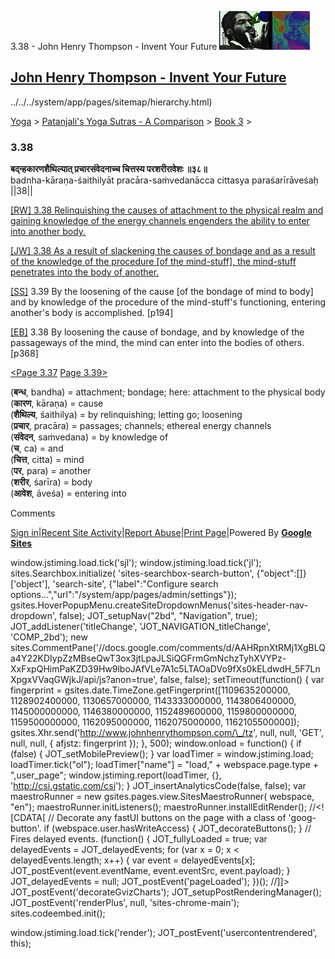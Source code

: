 3.38 - John Henry Thompson - Invent Your Future [![John Henry Thompson - Invent Your Future](../../../_/rsrc/1329567069254/config/customLogo.gif-revision=6.png)](../../../index.html)

[John Henry Thompson - Invent Your Future](../../../index.html)
---------------------------------------------------------------

../../../system/app/pages/sitemap/hierarchy.html)
    

[Yoga](../../../yoga.html)‎ > ‎[Patanjali's Yoga Sutras - A Comparison](../../patanjani.html)‎ > ‎[Book 3](../book-3.html)‎ > ‎

### 3.38

**बद्न्हकारणशैथिल्यात् प्रचारसंवेदनाच्च चित्तस्य परशरीरावेशः ॥३८॥**  
badnha-kāraṇa-śaithilyāt pracāra-saṁvedanācca cittasya paraśarīrāveśaḥ ||38||  
  
  
[\[RW\] 3.38 Relinquishing the causes of attachment to the physical realm and gaining knowledge of the energy channels engenders the ability to enter into another body.](http://www.ashtangayoga.info/philosophy/yoga-sutra-patanjali/chapter-3/item/badnha-karana-shaithilyat-prachara-sanvedanachcha/)  
  
[\[JW\] 3.38 As a result of slackening the causes of bondage and as a result of the knowledge of the procedure \[of the mind-stuff\], the mind-stuff penetrates into the body of another.](http://books.google.com/books?id=YzFImjtOxUwC&pg=PA266&ci=187%2C578%2C728%2C80&source=bookclip)  
  
[\[SS\]](http://www.amazon.com/Yoga-Sutras-Patanjali-Commentary-Satchidananda/dp/0932040381) 3.39 By the loosening of the cause \[of the bondage of mind to body\] and by knowledge of the procedure of the mind-stuff's functioning, entering another's body is accomplished. \[p194\]  
  
[\[EB\]](http://www.amazon.com/Yoga-Sutras-Patanjali-Translation-Commentary/dp/0865477361/ref=sr_1_1?ie=UTF8&s=books&qid=1250508322&sr=1-1) 3.38 By loosening the cause of bondage, and by knowledge of the passageways of the mind, the mind can enter into the bodies of others. \[p368\]  
  
  
[<Page 3.37](337.html)  [Page 3.39>](339-1.html)  

(**बन्ध**, bandha) = attachment; bondage; here: attachment to the physical body  
(**कारण**, kāraṇa) = cause  
(**शैथिल्य**, śaithilya) = by relinquishing; letting go; loosening  
(**प्रचार**, pracāra) = passages; channels; ethereal energy channels  
(**संवेदन**, saṁvedana) = by knowledge of  
(**च**, ca) = and  
(**चित्त**, citta) = mind  
(**पर**, para) = another  
(**शरीर**, śarīra) = body  
(**आवेश**, āveśa) = entering into

Comments

[Sign in](https://accounts.google.com/ServiceLogin?continue=http://sites.google.com/a/johnhenrythompson.com/jht/yoga/patanjani/book-3/338&service=jotspot)|[Recent Site Activity](../../../system/app/pages/recentChanges.html)|[Report Abuse](http://sites.google.com/a/johnhenrythompson.com/jht/system/app/pages/reportAbuse)|[Print Page](javascript:;)|Powered By **[Google Sites](http://sites.google.com/site)**

window.jstiming.load.tick('sjl'); window.jstiming.load.tick('jl'); sites.Searchbox.initialize( 'sites-searchbox-search-button', {"object":\[\]}\['object'\], 'search-site', {"label":"Configure search options...","url":"/system/app/pages/admin/settings"}); gsites.HoverPopupMenu.createSiteDropdownMenus('sites-header-nav-dropdown', false); JOT\_setupNav("2bd", "Navigation", true); JOT\_addListener('titleChange', 'JOT\_NAVIGATION\_titleChange', 'COMP\_2bd'); new sites.CommentPane('//docs.google.com/comments/d/AAHRpnXtRMj1XgBLQa4Y22KDIypZzMBseQwT3ox3jtLpaJLSiQGFrmGmNchzTyhXVYPz-XxFxpQHimPaKZD39Hw9lboJAfVLe7A1c5LTAOaDVo9fXs0kELdwdH\_5F7LnXpgxVVaqGWjkJ/api/js?anon=true', false, false); setTimeout(function() { var fingerprint = gsites.date.TimeZone.getFingerprint(\[1109635200000, 1128902400000, 1130657000000, 1143333000000, 1143806400000, 1145000000000, 1146380000000, 1152489600000, 1159800000000, 1159500000000, 1162095000000, 1162075000000, 1162105500000\]); gsites.Xhr.send('http://www.johnhenrythompson.com/\_/tz', null, null, 'GET', null, null, { afjstz: fingerprint }); }, 500); window.onload = function() { if (false) { JOT\_setMobilePreview(); } var loadTimer = window.jstiming.load; loadTimer.tick("ol"); loadTimer\["name"\] = "load," + webspace.page.type + ",user\_page"; window.jstiming.report(loadTimer, {}, 'http://csi.gstatic.com/csi'); } JOT\_insertAnalyticsCode(false, false); var maestroRunner = new gsites.pages.view.SitesMaestroRunner( webspace, "en"); maestroRunner.initListeners(); maestroRunner.installEditRender(); //<!\[CDATA\[ // Decorate any fastUI buttons on the page with a class of 'goog-button'. if (webspace.user.hasWriteAccess) { JOT\_decorateButtons(); } // Fires delayed events. (function() { JOT\_fullyLoaded = true; var delayedEvents = JOT\_delayedEvents; for (var x = 0; x < delayedEvents.length; x++) { var event = delayedEvents\[x\]; JOT\_postEvent(event.eventName, event.eventSrc, event.payload); } JOT\_delayedEvents = null; JOT\_postEvent('pageLoaded'); })(); //\]\]> JOT\_postEvent('decorateGvizCharts'); JOT\_setupPostRenderingManager(); JOT\_postEvent('renderPlus', null, 'sites-chrome-main'); sites.codeembed.init();

window.jstiming.load.tick('render'); JOT\_postEvent('usercontentrendered', this);